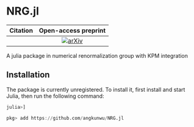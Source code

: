 # NRG.jl

|**Citation**                                                                     |**Open-access preprint**                               |
|:-------------------------------------------------------------------------------:|:-----------------------------------------------------:|
| | [![arXiv](https://img.shields.io/badge/arXiv-2205.06264-b31b1b.svg)](https://arxiv.org/abs/2205.06264) |


A julia package in numerical renormalization group with KPM integration

## Installation

The package is currently unregistered. To install it, first install and start Julia, then run the following command:
```julia
julia>]

pkg> add https://github.com/angkunwu/NRG.jl
```



